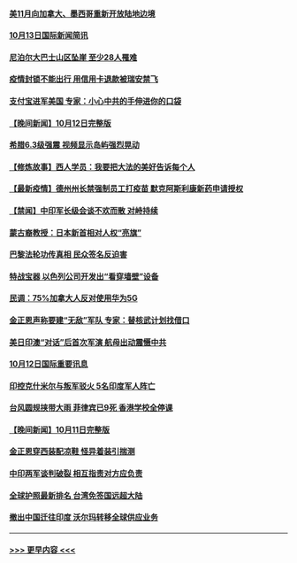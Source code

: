 #### [美11月向加拿大、墨西哥重新开放陆地边境](../pages/prog202/a103241845.md?t=10132301) 
#### [10月13日国际新闻简讯](../pages/prog202/a103241680.md?t=10132301) 
#### [尼泊尔大巴士山区坠崖 至少28人罹难](../pages/prog202/a103241597.md?t=10132301) 
#### [疫情封锁不能出行 用信用卡退款被瑞安禁飞](../pages/prog202/a103241245.md?t=10132301) 
#### [支付宝进军美国 专家：小心中共的手伸进你的口袋](../pages/prog202/a103241513.md?t=10132301) 
#### [【晚间新闻】10月12日完整版](../pages/prog202/a103241501.md?t=10132301) 
#### [希腊6.3级强震 视频显示岛屿强烈晃动](../pages/prog202/a103241412.md?t=10132301) 
#### [【修炼故事】西人学员：我要把大法的美好告诉每个人](../pages/prog202/a103241196.md?t=10132301) 
#### [【最新疫情】德州州长禁强制员工打疫苗 默克阿斯利康新药申请授权](../pages/prog202/a103241032.md?t=10132301) 
#### [【禁闻】中印军长级会谈不欢而散 对峙持续](../pages/prog202/a103240976.md?t=10132301) 
#### [蒙古裔教授：日本新首相对人权“亮旗”](../pages/prog202/a103240925.md?t=10132301) 
#### [巴黎法轮功传真相 民众签名反迫害](../pages/prog202/a103240817.md?t=10132301) 
#### [特战宝器 以色列公司开发出“看穿墙壁”设备](../pages/prog202/a103240851.md?t=10132301) 
#### [民调：75%加拿大人反对使用华为5G](../pages/prog202/a103240856.md?t=10132301) 
#### [金正恩声称要建“无敌”军队 专家：替核武计划找借口](../pages/prog202/a103240861.md?t=10132301) 
#### [美日印澳“对话”后首次军演 航母出动震慑中共](../pages/prog202/a103240757.md?t=10132301) 
#### [10月12日国际重要讯息](../pages/prog202/a103240722.md?t=10132301) 
#### [印控克什米尔与叛军驳火 5名印度军人阵亡](../pages/prog202/a103240637.md?t=10132301) 
#### [台风圆规挟带大雨 菲律宾已9死 香港学校全停课](../pages/prog202/a103240621.md?t=10132301) 
#### [【晚间新闻】10月11日完整版](../pages/prog202/a103240470.md?t=10132301) 
#### [金正恩穿西装配凉鞋 怪异着装引揣测](../pages/prog202/a103240443.md?t=10132301) 
#### [中印两军谈判破裂 相互指责对方应负责](../pages/prog202/a103240313.md?t=10132301) 
#### [全球护照最新排名 台湾免签国远超大陆](../pages/prog202/a103240261.md?t=10132301) 
#### [撤出中国迁往印度 沃尔玛转移全球供应业务](../pages/prog202/a103240225.md?t=10132301) 

----
#### [ >>> 更早内容 <<< ](../indexes/prog202-earlier.md)
